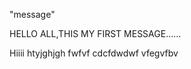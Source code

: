 "message"
  
  HELLO ALL,THIS MY FIRST MESSAGE......
  
  
  Hiiii
htyjghjgh
fwfvf
cdcfdwdwf
vfegvfbv
